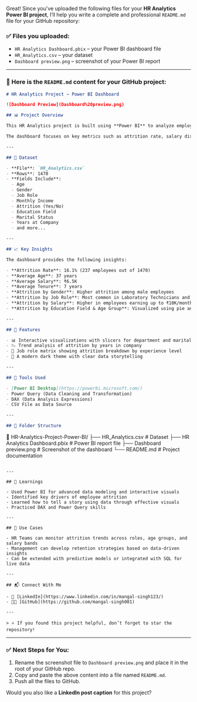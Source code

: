 Great! Since you've uploaded the following files for your **HR Analytics Power BI project**, I’ll help you write a complete and professional `README.md` file for your GitHub repository:

### ✅ Files you uploaded:

* `HR Analytics Dashboard.pbix` – your Power BI dashboard file
* `HR_Analytics.csv` – your dataset
* `Dashboard preview.png` – screenshot of your Power BI report

---

### 📄 Here is the `README.md` content for your GitHub project:

```markdown
# HR Analytics Project – Power BI Dashboard

![Dashboard Preview](Dashboard%20preview.png)

## 📊 Project Overview

This HR Analytics project is built using **Power BI** to analyze employee attrition and uncover actionable insights that can support strategic HR decisions.

The dashboard focuses on key metrics such as attrition rate, salary distribution, employee demographics, and job roles—providing a holistic view of workforce trends.

---

## 🧾 Dataset

- **File**: `HR_Analytics.csv`
- **Rows**: 1470
- **Fields Include**:
  - Age
  - Gender
  - Job Role
  - Monthly Income
  - Attrition (Yes/No)
  - Education Field
  - Marital Status
  - Years at Company
  - and more...

---

## 📈 Key Insights

The dashboard provides the following insights:

- **Attrition Rate**: 16.1% (237 employees out of 1470)
- **Average Age**: 37 years
- **Average Salary**: ₹6.5K
- **Average Tenure**: 7 years
- **Attrition by Gender**: Higher attrition among male employees
- **Attrition by Job Role**: Most common in Laboratory Technicians and Sales Executives
- **Attrition by Salary**: Higher in employees earning up to ₹10K/month
- **Attrition by Education Field & Age Group**: Visualized using pie and bar charts

---

## 📌 Features

- 📊 Interactive visualizations with slicers for department and marital status
- 📉 Trend analysis of attrition by years in company
- 🧠 Job role matrix showing attrition breakdown by experience level
- 🎨 A modern dark theme with clear data storytelling

---

## 🚀 Tools Used

- [Power BI Desktop](https://powerbi.microsoft.com/)
- Power Query (Data Cleaning and Transformation)
- DAX (Data Analysis Expressions)
- CSV File as Data Source

---

## 📂 Folder Structure

```

📁 HR-Analytics-Project-Power-BI/
├── HR\_Analytics.csv                 # Dataset
├── HR Analytics Dashboard.pbix     # Power BI report file
├── Dashboard preview\.png           # Screenshot of the dashboard
└── README.md                       # Project documentation

```

---

## 🧠 Learnings

- Used Power BI for advanced data modeling and interactive visuals
- Identified key drivers of employee attrition
- Learned how to tell a story using data through effective visuals
- Practiced DAX and Power Query skills

---

## 🧳 Use Cases

- HR Teams can monitor attrition trends across roles, age groups, and salary bands
- Management can develop retention strategies based on data-driven insights
- Can be extended with predictive models or integrated with SQL for live data

---

## 📬 Connect With Me

- 💼 [LinkedIn](https://www.linkedin.com/in/mangal-singh123/)
- 🧑‍💻 [GitHub](https://github.com/mangal-singh001)

---

> ⭐ If you found this project helpful, don’t forget to star the repository!
```

---

### ✅ Next Steps for You:

1. Rename the screenshot file to `Dashboard preview.png` and place it in the root of your GitHub repo.
2. Copy and paste the above content into a file named `README.md`.
3. Push all the files to GitHub.

Would you also like a **LinkedIn post caption** for this project?

